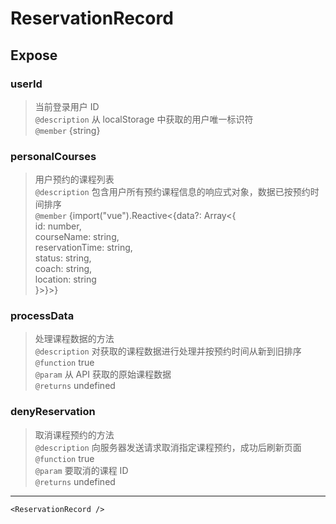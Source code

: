# ReservationRecord

## Expose

### userId

> 当前登录用户 ID <br/>`@description` 从 localStorage 中获取的用户唯一标识符<br/>`@member` {string}

### personalCourses

> 用户预约的课程列表 <br/>`@description` 包含用户所有预约课程信息的响应式对象，数据已按预约时间排序<br/>`@member` {import("vue").Reactive&lt;{data?: Array&lt;{<br/> id: number,<br/> courseName: string,<br/> reservationTime: string,<br/> status: string,<br/> coach: string,<br/> location: string<br/>}&gt;}&gt;}

### processData

> 处理课程数据的方法 <br/>`@description` 对获取的课程数据进行处理并按预约时间从新到旧排序<br/>`@function` true<br/>`@param` 从 API 获取的原始课程数据<br/>`@returns` undefined

### denyReservation

> 取消课程预约的方法 <br/>`@description` 向服务器发送请求取消指定课程预约，成功后刷新页面<br/>`@function` true<br/>`@param` 要取消的课程 ID<br/>`@returns` undefined

---

```vue live
<ReservationRecord />
```
